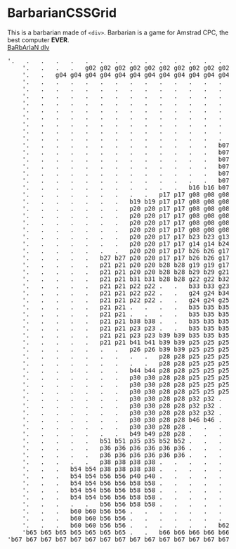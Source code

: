 # BarbarianCSSGrid
This is a barbarian made of ```<div>```.
Barbarian is a game for Amstrad CPC, the best computer __EVER__.
<br>
[BaRbArIaN dIv](http://gllmr.ml/BarbarianCSSGrid/)
<pre>'.   .   .   .   .   .   .   .   .   .   .   .   .   .   .   .   .   .   .   .   .   .   .   .   .   g01 g01 .   .   .   .   .   .   .   .   '
	'.   .   .   .   g02 g02 g02 g02 g02 g02 g02 g02 g02 g02 g02 g02 g02 g02 g02 g02 g02 g02 g02 g02 g02 g01 g01 p01 p01 p01 p01 .   .   g03 g03 '
	'.   .   g04 g04 g04 g04 g04 g04 g04 g04 g04 g04 g04 g04 g04 g04 g04 g04 g04 g04 g04 g04 g04 g04 g04 g01 g01 p01 p01 p01 p01 g05 g05 g03 g03 '
	'.   .   .   .   .   .   .   .   .   .   .   .   .   .   .   .   .   .   .   .   .   .   .   .   .   g01 g01 p01 p01 p01 p01 .   .   g03 g03 '
	'.   .   .   .   .   .   .   .   .   .   .   .   .   .   .   .   .   .   .   .   .   .   .   .   .   .   .   b01 b01 p02 p02 .   .   .   .   '
	'.   .   .   .   .   .   .   .   .   .   .   .   .   .   .   .   .   .   .   .   .   .   .   .   .   .   .   .   .   p02 p02 .   .   .   .   '
	'.   .   .   .   .   .   .   .   .   .   .   .   .   .   .   .   .   .   .   .   .   .   .   .   .   .   .   p03 p03 p02 p02 .   .   .   .   '
	'.   .   .   .   .   .   .   .   .   .   .   .   .   .   .   .   .   b02 b02 .   .   .   .   .   .   .   .   p03 p03 p02 p02 .   .   .   .   '
	'.   .   .   .   .   .   .   .   .   .   .   .   .   .   .   b03 b03 b03 b03 b03 b03 .   .   .   .   .   .   b04 b04 p02 p02 .   .   .   .   '
	'.   .   .   .   .   .   .   .   .   .   .   .   .   .   .   b05 b05 p04 p04 b06 b06 .   .   .   .   p05 p05 p05 p05 p02 p02 .   .   .   .   '
	'.   .   .   .   .   .   .   .   .   .   .   .   .   .   .   g06 g06 g06 g06 g06 g06 .   .   .   .   p05 p05 p05 p05 p02 p02 .   .   .   .   '
	'.   .   .   .   .   .   .   .   .   .   .   .   .   .   .   p06 p06 p06 p06 p06 p06 .   .   .   .   p05 p05 p05 p05 .   .   .   .   .   .   '
	'.   .   .   .   .   .   .   .   .   .   .   .   .   b07 b07 b08 b08 p07 p07 b09 b09 b09 b09 b09 b09 p05 p05 p05 p05 .   .   .   .   .   .   '
	'.   .   .   .   .   .   .   .   .   .   .   .   .   b07 b07 p08 p08 p08 p08 p08 p08 b10 b10 p09 p09 p05 p05 p05 p05 .   .   .   .   .   .   '
	'.   .   .   .   .   .   .   .   .   .   .   .   .   b07 b07 p08 p08 p08 p08 p08 p08 b10 b10 p09 p09 p05 p05 p05 p05 .   .   .   .   .   .   '
	'.   .   .   .   .   .   .   .   .   .   .   .   .   b07 b07 p10 p10 b11 b11 p11 p11 b10 b10 p09 p09 p05 p05 p05 p05 .   .   .   .   .   .   '
	'.   .   .   .   .   .   .   .   .   .   .   .   .   b07 b07 b12 b12 p12 p12 b13 b13 b10 b10 p09 p09 p13 p13 .   .   .   .   .   .   .   .   '
	'.   .   .   .   .   .   .   .   .   .   .   .   .   b07 b07 p14 p14 b14 b14 b13 b13 b10 b10 b15 b15 p13 p13 .   .   .   .   .   .   .   .   '
	'.   .   .   .   .   .   .   .   .   .   .   b16 b16 b07 b07 p14 p14 p15 p15 b13 b13 g07 g07 p16 p16 p13 p13 .   .   .   .   .   .   .   .   '
	'.   .   .   .   .   .   .   .   .   p17 p17 g08 g08 g08 g08 b17 b17 p15 p15 b13 b13 g07 g07 b18 b18 p13 p13 .   .   .   .   .   .   .   .   '
	'.   .   .   .   .   .   .   b19 b19 p17 p17 g08 g08 g08 g08 p18 p18 p18 p18 p18 p18 g07 g07 p19 p19 .   .   .   .   .   .   .   .   .   .   '
	'.   .   .   .   .   .   .   p20 p20 p17 p17 g08 g08 g08 g08 g09 g09 b20 b20 g10 g10 g10 g10 p19 p19 .   .   .   .   .   .   .   .   .   .   '
	'.   .   .   .   .   .   .   p20 p20 p17 p17 g08 g08 g08 g08 g09 g09 g11 g11 g10 g10 g10 g10 b21 b21 .   .   .   .   .   .   .   .   .   .   '
	'.   .   .   .   .   .   .   p20 p20 p17 p17 g08 g08 g08 g08 g09 g09 g11 g11 g10 g10 g10 g10 g12 g12 .   .   .   .   .   .   .   .   .   .   '
	'.   .   .   .   .   .   .   p20 p20 p17 p17 g08 g08 g08 g08 g09 g09 g11 g11 g10 g10 g10 g10 b22 b22 .   .   .   .   .   .   .   .   .   .   '
	'.   .   .   .   .   .   .   p20 p20 p17 p17 b23 b23 g13 g13 g09 g09 g11 g11 g10 g10 g10 g10 b22 b22 .   .   .   .   .   .   .   .   .   .   '
	'.   .   .   .   .   .   .   p20 p20 p17 p17 g14 g14 b24 b24 b24 b24 g15 g15 g15 g15 b25 b25 g16 g16 .   .   .   .   .   .   .   .   .   .   '
	'.   .   .   .   .   .   .   p20 p20 p17 p17 b26 b26 g17 g17 g17 g17 g15 g15 g15 g15 g18 g18 g18 g18 .   .   .   .   .   .   .   .   .   .   '
	'.   .   .   .   .   b27 b27 p20 p20 p17 p17 b26 b26 g17 g17 g17 g17 g15 g15 g15 g15 g18 g18 g18 g18 .   .   .   .   .   .   .   .   .   .   '
	'.   .   .   .   .   p21 p21 p20 p20 b28 b28 g19 g19 g17 g17 g17 g17 g15 g15 g15 g15 g18 g18 g18 g18 .   .   .   .   .   .   .   .   .   .   '
	'.   .   .   .   .   p21 p21 p20 p20 b28 b28 b29 b29 g21 g21 g20 g20 g20 g20 g20 g20 g20 g20 b30 b30 .   .   .   .   .   .   .   .   .   .   '
	'.   .   .   .   .   p21 p21 b31 b31 b28 b28 g22 g22 b32 b32 g20 g20 g20 g20 g20 g20 g20 g20 .   .   .   .   .   .   .   .   .   .   .   .   '
	'.   .   .   .   .   p21 p21 p22 p22 .   .   b33 b33 g23 g23 g20 g20 g20 g20 g20 g20 g20 g20 .   .   .   .   .   .   .   .   .   .   .   .   '
	'.   .   .   .   .   p21 p21 p22 p22 .   .   g24 g24 b34 b34 g20 g20 g20 g20 g20 g20 g20 g20 .   .   .   .   .   .   .   .   .   .   .   .   '
	'.   .   .   .   .   p21 p21 p22 p22 .   .   g24 g24 g25 g25 g20 g20 g20 g20 g20 g20 g20 g20 .   .   .   .   .   .   .   .   .   .   .   .   '
	'.   .   .   .   .   p21 p21 .   .   .   .   b35 b35 b35 b35 g26 g26 g26 g26 g26 g26 b36 b36 .   .   .   .   .   .   .   .   .   .   .   .   '
	'.   .   .   .   .   p21 p21 .   .   .   .   b35 b35 b35 b35 b37 b37 b37 b37 b37 b37 b36 b36 .   .   .   .   .   .   .   .   .   .   .   .   '
	'.   .   .   .   .   p21 p21 b38 b38 .   .   b35 b35 b35 b35 b37 b37 b37 b37 b37 b37 b36 b36 .   .   .   .   .   .   .   .   .   .   .   .   '
	'.   .   .   .   .   p21 p21 p23 p23 .   .   b35 b35 b35 b35 b37 b37 b37 b37 b37 b37 b36 b36 b40 b40 .   .   .   .   .   .   .   .   .   .   '
	'.   .   .   .   .   p21 p21 p23 p23 b39 b39 b35 b35 b35 b35 b37 b37 b37 b37 b37 b37 p24 p24 p24 p24 .   .   .   .   .   .   .   .   .   .   '
	'.   .   .   .   .   p21 p21 b41 b41 b39 b39 p25 p25 p25 p25 b37 b37 b37 b37 b37 b37 p24 p24 p24 p24 .   .   .   .   .   .   .   .   .   .   '
	'.   .   .   .   .   .   .   p26 p26 b39 b39 p25 p25 p25 p25 b42 b42 b42 b42 p27 p27 p24 p24 p24 p24 .   .   .   .   .   .   .   .   .   .   '
	'.   .   .   .   .   .   .   .   .   p28 p28 p25 p25 p25 p25 p29 p29 b43 b43 p27 p27 p24 p24 p24 p24 .   .   .   .   .   .   .   .   .   .   '
	'.   .   .   .   .   .   .   .   .   p28 p28 p25 p25 p25 p25 p29 p29 .   .   p27 p27 p24 p24 p24 p24 .   .   .   .   .   .   .   .   .   .   '
	'.   .   .   .   .   .   .   b44 b44 p28 p28 p25 p25 p25 p25 .   .   .   .   p27 p27 p24 p24 p24 p24 .   .   .   .   .   .   .   .   .   .   '
	'.   .   .   .   .   .   .   p30 p30 p28 p28 p25 p25 p25 p25 .   .   .   .   p27 p27 p24 p24 p24 p24 p31 p31 .   .   .   .   .   .   .   .   '
	'.   .   .   .   .   .   .   p30 p30 p28 p28 p25 p25 p25 p25 .   .   .   .   p27 p27 p24 p24 p24 p24 p31 p31 .   .   .   .   .   .   .   .   '
	'.   .   .   .   .   .   .   p30 p30 p28 p28 p25 p25 p25 p25 .   .   .   .   b45 b45 p24 p24 p24 p24 p31 p31 .   .   .   .   .   .   .   .   '
	'.   .   .   .   .   .   .   p30 p30 p28 p28 p32 p32 .   .   .   .   .   .   .   .   p24 p24 p24 p24 p31 p31 .   .   .   .   .   .   .   .   '
	'.   .   .   .   .   .   .   p30 p30 p28 p28 p32 p32 .   .   .   .   .   .   .   .   p24 p24 p24 p24 p31 p31 .   .   .   .   .   .   .   .   '
	'.   .   .   .   .   .   .   p30 p30 p28 p28 p32 p32 .   .   .   .   .   .   .   .   p24 p24 p24 p24 p31 p31 .   .   .   .   .   .   .   .   '
	'.   .   .   .   .   .   .   p30 p30 p28 p28 b46 b46 .   .   .   .   .   .   .   .   b47 b47 p33 p33 p31 p31 .   .   .   .   .   .   .   .   '
	'.   .   .   .   .   .   .   p30 p30 p28 p28 .   .   .   .   .   .   .   .   .   .   b47 b47 p33 p33 b48 b48 .   .   .   .   .   .   .   .   '
	'.   .   .   .   .   .   .   b49 b49 p28 p28 .   .   .   .   .   .   .   .   .   .   .   .   b50 b50 p34 p34 .   .   .   .   .   .   .   .   '
	'.   .   .   .   .   b51 b51 p35 p35 b52 b52 .   .   .   .   .   .   .   .   .   .   .   .   b50 b50 p34 p34 .   .   .   .   .   .   .   .   '
	'.   .   .   .   .   p36 p36 p36 p36 p36 p36 .   .   .   .   .   .   .   .   .   .   .   .   p37 p37 p37 p37 p37 p37 .   .   .   .   .   .   '
	'.   .   .   .   .   p36 p36 p36 p36 p36 p36 .   .   .   .   .   .   .   .   .   .   .   .   p37 p37 p37 p37 p37 p37 .   .   .   .   .   .   '
	'.   .   .   .   .   p38 p38 p38 p38 .   .   .   .   .   .   .   .   .   .   .   .   .   .   p37 p37 p37 p37 p37 p37 b59 b59 .   .   .   .   '
	'.   .   .   b54 b54 p38 p38 p38 p38 .   .   .   .   .   .   .   .   .   .   .   .   .   .   b55 b55 p39 p39 b53 b53 b59 b59 .   .   .   .   '
	'.   .   .   b54 b54 b56 b56 p40 p40 .   .   .   .   .   .   .   .   .   .   .   .   .   .   b55 b55 b57 b57 b53 b53 b59 b59 .   .   .   .   '
	'.   .   .   b54 b54 b56 b56 b58 b58 .   .   .   .   .   .   .   .   .   .   .   .   .   .   b55 b55 b57 b57 b53 b53 b59 b59 .   .   .   .   '
	'.   .   .   b54 b54 b56 b56 b58 b58 .   .   .   .   .   .   .   .   .   .   .   .   .   .   .   .   b57 b57 b53 b53 .   .   .   .   .   .   '
	'.   .   .   b54 b54 b56 b56 b58 b58 .   .   .   .   .   .   .   .   .   .   .   .   .   .   .   .   b57 b57 b53 b53 .   .   .   .   .   .   '
	'.   .   .   .   .   b56 b56 b58 b58 .   .   .   .   .   .   .   .   .   .   .   .   .   .   .   .   b57 b57 b53 b53 .   .   .   .   .   .   '
	'.   .   .   b60 b60 b56 b56 .   .   .   .   .   .   .   .   .   .   .   .   .   .   .   .   .   .   b57 b57 b53 b53 .   .   .   .   .   .   '
	'.   .   .   b60 b60 b56 b56 .   .   .   .   .   .   .   .   .   .   .   .   .   .   .   .   .   .   .   .   b53 b53 b61 b61 .   .   .   .   '
	'.   .   .   b60 b60 b56 b56 .   .   .   .   .   .   b62 b62 b62 b62 b62 b62 b62 b62 b62 b62 .   .   b63 b63 b53 b53 b61 b61 b64 .   .   .   '
	'b65 b65 b65 b65 b65 b65 b65 .   .   b66 b66 b66 b66 b66 b66 b66 b66 b66 b66 b66 b66 b66 b66 b66 b66 b66 b66 b66 b66 b66 b66 b66 b66 b66 b66 '
'b67 b67 b67 b67 b67 b67 b67 b67 b67 b67 b67 b67 b67 b67 b67 .   .   .   .   .   .   .   .   .   .   .   .   .   .   .   .   .   .   .   .   '</pre>
